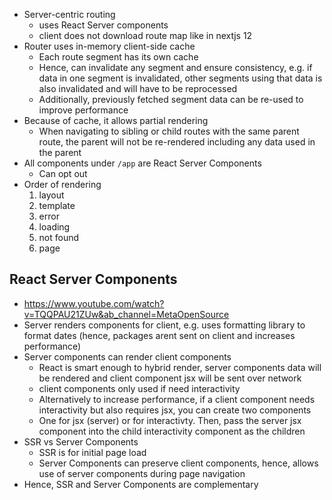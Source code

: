 - Server-centric routing
	- uses React Server components
	- client does not download route map like in nextjs 12
- Router uses in-memory client-side cache
	- Each route segment has its own cache
	- Hence, can invalidate any segment and ensure consistency, e.g. if data in one segment is invalidated, other segments using that data is also invalidated and will have to be reprocessed
	- Additionally, previously fetched segment data can be re-used to improve performance
- Because of cache, it allows partial rendering
	- When navigating to sibling or child routes with the same parent route, the parent will not be re-rendered including any data used in the parent
- All components under `/app` are React Server Components
	- Can opt out
- Order of rendering
	1. layout
	2. template
	3. error
	4. loading
	5. not found
	6. page

## React Server Components
- https://www.youtube.com/watch?v=TQQPAU21ZUw&ab_channel=MetaOpenSource
- Server renders components for client, e.g. uses formatting library to format dates (hence, packages arent sent on client and increases performance)
- Server components can render client components
	- React is smart enough to hybrid render, server components data will be rendered and client component jsx will be sent over network
	- client components only used if need interactivity
	- Alternatively to increase performance, if a client component needs interactivity but also requires jsx, you can create two components
	- One for jsx (server) or for interactivty. Then, pass the server jsx component into the child interactivity component as the children
- SSR vs Server Components 
	- SSR is for initial page load
	- Server Components can preserve client components, hence, allows use of server components during page navigation
- Hence, SSR and Server Components are complementary